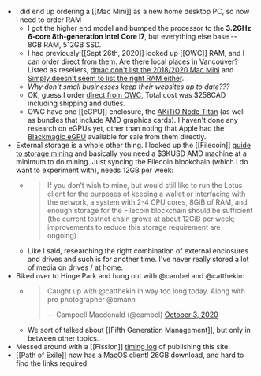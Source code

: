 - I did end up ordering a [[Mac Mini]] as a new home desktop PC, so now I need to order RAM
	- I got the higher end model and bumped the processor to the **3.2GHz 6‑core 8th‑generation Intel Core i7**, but everything else base -- 8GB RAM, 512GB SSD.
	- I had previously [[Sept 26th, 2020]] looked up [[OWC]] RAM, and I can order direct from them. Are there local places in Vancouver? Listed as resellers, [dmac don't list the 2018/2020 Mac Mini](https://www.dmac.ca/mac-mini-mac-pro) and [Simply doesn't seem to list the right RAM either](https://www.simply.ca/collections/ram).
	- _Why don't small businesses keep their websites up to date???_
	- OK, guess I order [direct from OWC](https://eshop.macsales.com/shop/mac-mini), Total cost was $258CAD including shipping and duties.
	- OWC have one [[eGPU]] enclosure, the [AKiTiO Node Titan](https://eshop.macsales.com/item/AKiTiO/NPTNT3/) (as well as bundles that include AMD graphics cards). I haven't done any research on eGPUs yet, other than noting that Apple had the [Blackmagic eGPU](https://www.blackmagicdesign.com/ca/products/blackmagicegpu/) available for sale from them directly.
- External storage is a whole other thing. I looked up the [[Filecoin]] [guide to storage mining](https://filecoin.io/blog/filecoin-guide-to-storage-mining/) and basically you need a $3KUSD AMD machine at a minimum to do mining. Just syncing the Filecoin blockchain (which I do want to experiment with), needs 12GB per week:
	- > If you don’t wish to mine, but would still like to run the Lotus client for the purposes of keeping a wallet or interfacing with the network, a system with 2-4 CPU cores, 8GiB of RAM, and enough storage for the Filecoin blockchain should be sufficient (the current testnet chain grows at about 12GiB per week; improvements to reduce this storage requirement are ongoing).
	- Like I said, researching the right combination of external enclosures and drives and such is for another time. I've never really stored a lot of media on drives / at home.
- Biked over to Hinge Park and hung out with @cambel and @catthekin:
	- <blockquote class="twitter-tweet" data-lang="en" author="@cambel">
	  <p lang="en" dir="ltr">Caught up with ⁦@catthekin in way too long today. Along with pro photographer ⁦@bmann</p>&mdash; Campbell Macdonald (@cambel) <a href="https://twitter.com/cambel/status/1312601138642841602">October 3, 2020</a>
	  </blockquote>
	  <script async src="//platform.twitter.com/widgets.js" charset="utf-8"></script>
	- We sort of talked about [[Fifth Generation Management]], but only in between other topics.
- Messed around with a [[Fission]] [timing log](https://talk.fission.codes/t/timing-log-of-publishing-with-fission/1077) of publishing this site.
- [[Path of Exile]] now has a MacOS client! 26GB download, and hard to find the links required.